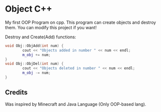 # Object C++
My first OOP Program on cpp. This program can create objects and destroy them. You can modify this project if you want!

Destroy and Create(Add) functions:
```C++
void Obj::ObjAdd(int num) {
        cout << "Objects added in number " << num << endl;
        m_obj += num;
}
void Obj::ObjDel(int num) {
        cout << "Objects deleted in number " << num << endl;
        m_obj -= num;
}
```
## Credits
Was inspired by Minecraft and Java Language (Only OOP-based lang). 